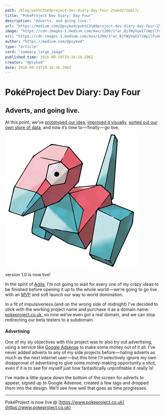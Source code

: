 ```yaml
---
path: /blog/pok%C3%A9project-dev-diary-day-four-25aed272eb17/
title: "PokéProject Dev Diary: Day Four"
description: "Adverts, and going live."
url: "https://medium.com/@psyked/pok%C3%A9project-dev-diary-day-four-25aed272eb17"
image: "https://cdn-images-1.medium.com/max/1200/1*ar_BjfWyVqeI7iWpilFueQ.png"
src: "https://cdn-images-1.medium.com/max/1200/1*ar_BjfWyVqeI7iWpilFueQ.png"
author: "https://medium.com/@psyked"
type: "article"
card: "summary_large_image"
published_time: 2016-09-19T19:16:16.296Z
creator: "@psyked"
date: 2016-09-19T19:16:16.296Z
---
```


# PokéProject Dev Diary: Day Four

## Adverts, and going live.

At this point, we’ve [prototyped our idea](https://medium.com/@psyked/pok%C3%A9project-dev-diary-day-one-8a77a252bf0a), [improved it visually](https://medium.com/@psyked/pokeproject-dev-diary-day-two-a6019e6cf0f0), [sorted out our own store of data](https://medium.com/@psyked/pok%C3%A9project-dev-diary-day-three-31afdf3e1302), and now it’s time to — finally — go live.

![](1*ar_BjfWyVqeI7iWpilFueQ.png)

version 1.0 is now live!

In the spirit of [Agile](https://en.wikipedia.org/wiki/Agile_software_development), I’m not going to wait for every one of my crazy ideas to be finished before opening it up to the whole world — we’re going to go live with an [MVP](https://en.wikipedia.org/wiki/Minimum_viable_product) and soft launch our way to world domination.

In a fit of impulsiveness (and on the wrong side of midnight) I’ve decided to stick with the working project name and purchase it as a domain name: [pokeproject.co.uk](https://www.pokeproject.co.uk), so now we’ve even got a real domain, and we can stop redirecting our beta testers to a subdomain.

#### Advertising

One of my sly objectives with this project was to also try out advertising, using a service like [Google Adsense](https://www.google.com/adsense/start/) to make some money out of it all. I’ve never added adverts to any of my side projects before — hating adverts as much as the next internet user — but this time I’ll selectively ignore my own disapproval of advertising to give some money-making opportunity a shot, even if it is to see for myself just how fantastically unprofitable it really is!

I’ve made a little space down the bottom of the screen for adverts to appear, signed up to Google Adsense, created a few tags and dropped them into the design. We’ll see how well that goes as time progresses.

---

PokéProject is now live @ [https://www.pokeproject.co.uk](https://www.pokeproject.co.uk)
